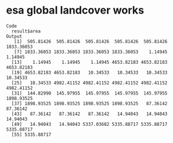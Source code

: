 # esa global landcover works

    Code
      result$area
    Output
       [1]  505.81426  505.81426  505.81426  505.81426  505.81426 1833.36053
       [7] 1833.36053 1833.36053 1833.36053 1833.36053    1.14945    1.14945
      [13]    1.14945    1.14945    1.14945 4653.82183 4653.82183 4653.82183
      [19] 4653.82183 4653.82183   10.34533   10.34533   10.34533   10.34533
      [25]   10.34533 4982.41152 4982.41152 4982.41152 4982.41152 4982.41152
      [31]  144.82990  145.97955  145.97955  145.97955  145.97955 1898.93525
      [37] 1898.93525 1898.93525 1898.93525 1898.93525   87.36142   87.36142
      [43]   87.36142   87.36142   87.36142   14.94043   14.94043   14.94043
      [49]   14.94043   14.94043 5337.03682 5335.88717 5335.88717 5335.88717
      [55] 5335.88717

